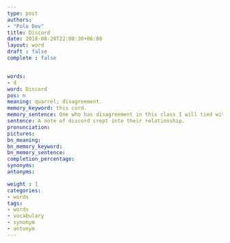 ```yaml
---
type: post
authors:
- "Polo Dev"
title: Discord
date: 2018-08-28T22:08:30+06:00
layout: word
draft : false
complete : false


words:
- d
word: Discord
pos: n
meaning: quarrel; disagreement.
memory_keyword: this cord.
memory_sentence: One who has disagreement in this class I will tied with this cord.
sentence: A note of discord crept into their relationship.
pronunciation:
pictures:
bn_meaning:
bn_memory_keyword:
bn_memory_sentence:
completion_percentage:
synonyms:
antonyms:

weight : 1
categories:
- words
tags:
- words
- vocabulary
- synonym
- antonym
---
```

